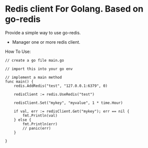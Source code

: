 Redis client For Golang. Based on go-redis
====

Provide a simple way to use go-redis.

- Manager one or more redis client.

How To Use:
```
// create a go file main.go

// import this into your go env

// implement a main method
func main() {
    redis.AddRedis("test", "127.0.0.1:6379", 0)
    
    redisClient := redis.UseRedis("test")
    
    redisClient.Set("mykey", "myvalue", 1 * time.Hour)
    
    if val, err := redisClient.Get("mykey"); err == nil {
        fmt.Println(val)
    } else {
        fmt.Println(err)
        // panic(err)
    }
    
}

```